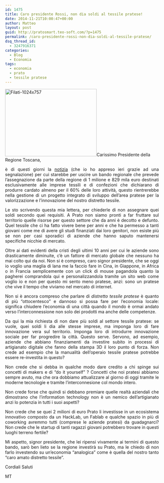 ```yaml
---
id: 1475
title: Caro presidente Rossi, non dia soldi al tessile pratese!
date: 2014-11-21T10:00:47+00:00
author: Matteo
layout: post
guid: http://pratosmart.teo-soft.com/?p=1475
permalink: /caro-presidente-rossi-non-dia-soldi-al-tessile-pratese/
dsq_thread_id:
  - 3247916371
categories:
  - Blog
  - Economia
tags:
  - economia
  - prato
  - tessile pratese
---
```

[<img class="alignleft size-medium wp-image-1476" src="http://pratosmart.teo-soft.com/wp-content/uploads/2014/11/Filati-1024x757-300x221.jpg" alt="Filati-1024x757" width="300" height="221" />](http://pratosmart.teo-soft.com/wp-content/uploads/2014/11/Filati-1024x757.jpg)Carissimo Presidente della Regione Toscana,

<p style="text-align: justify;">
  è di questi giorni la <a href="http://www.notiziediprato.it/news/la-regione-investe-sul-cardato-quasi-due-milioni-di-euro-di-contributi-per-le-aziende-della-filiera-pratese" target="_blank">notizia</a> (che io ho appreso ieri grazie ad una segnalazione) per cui starebbe per uscire un bando regionale che prevede l&#8217;assegnazione da parte della regione di 1 milione e 829 mila euro destinati esclusivamente alle imprese tessili e di confezioni che dichiarano di produrre cardato almeno per il 60% delle loro attività, questo rientrerebbe nella gestione di un progetto integrato di sviluppo dell&#8217;area pratese per la valorizzazione e l&#8217;innovazione del nostro distretto tessile.
</p>

<p style="text-align: justify;">
  Le sto scrivendo questa mia lettera, per chiederle di non assegnare quei soldi secondo quei requisiti. A Prato non siamo pronti a far fruttare sul territorio quelle risorse per questo settore che da anni è decotto e defunto. Quel tessile che ci ha fatto vivere bene per anni e che ha permesso a tanti giovani come me di avere gli studi finanziati dai loro genitori, non esiste più se non per casi sporadici di aziende che hanno saputo mantenersi specifiche nicchie di mercato.
</p>

<p style="text-align: justify;">
  Oltre ai dati evidenti della cristi degli ultimi 10 anni per cui le aziende sono drasticamente diminuite, c&#8217;è un fattore di mercato globale che nessuno ha mai colto qui da noi. Non si è compreso, caro signor presidente, che se oggi io voglio una maglia di lana me la faccio fare in Cina, in Giappone, in Africa o in Francia semplicemente con un click di mouse pagandola quanto la pagherei comprandola qui e personalizzandola tramite un sito web come voglio io e non per questo mi sento meno pratese, anzi: sono un pratese che vive il tempo che viviamo nel mercato di internet.
</p>

<p style="text-align: justify;">
  Non si è ancora compreso che parlare di <em>distretto tessile pratese</em> è quanto di più &#8220;ottocentesco&#8221; e dannoso si possa fare per l&#8217;economia locale: significa chiudere l&#8217;economia di una città quando il mondo è ormai andato verso l&#8217;interconnessione non solo dei prodotti ma anche delle competenze.
</p>

<p style="text-align: justify;">
  Da qui la mia richiesta di non dare più soldi al settore tessile pratese: se vuole, quei soldi li dia alle stesse imprese, ma imponga loro di fare innovazione vera sul territorio. Imponga loro di introdurre innovazione sociale per far progredire la città. Questo serve. Servono, ad esempio, aziende che abbiano finanziamenti da investire subito in processi di artigianato digitale che fanno della stampa 3D il loro punto di forza. Non crede ad esempio che la manualità dell&#8217;operaio tessile pratese potrebbe essere re-investita in questo?
</p>

<p style="text-align: justify;">
  Non crede che si debba in qualche modo dare credito a chi spinge sui concetti di makers e di &#8220;do it yourself&#8221; ? Concetti che noi pratesi abbiamo sempre avuto, ma che ora dobbiamo attualizzare al giorno di oggi tramite le moderne tecnologie e tramite l&#8217;interconnesione col mondo intero.
</p>

<p style="text-align: justify;">
  Non crede forse che quindi si debbano premiare quelle realtà aziendali che dimostrano che l&#8217;information technology non è un nemico dell&#8217;artigianato anzi lo potenzia in tutti i suoi aspetti?
</p>

<p style="text-align: justify;">
  Non crede che se quei 2 milioni di euro Prato li investisse in un ecosistema innovativo composto da un HackLab, un Fablab e qualche spazio in più di coworking avremmo tutti (comprese le aziende pratesi) da guadagnarci? Non crede che le startup di tanti ragazzi giovani potrebbero trovare in questi luoghi terreno fertile?
</p>

<p style="text-align: justify;">
  Mi aspetto, signor presidente, che lei ripensi vivamente ai termini di questo bando, sarò ben lieto se la regione investirà su Prato, ma le chiedo di non farlo investendo su un&#8217;economia &#8220;analogica&#8221; come è quella del nostro tanto &#8220;caro amato distretto tessile&#8221;.
</p>

<p style="text-align: justify;">
  Cordiali Saluti
</p>

<p style="text-align: justify;">
  MT
</p>